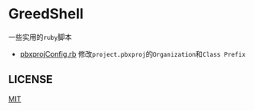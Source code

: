 # GreedShell

一些实用的`ruby`脚本

* [pbxprojConfig.rb](pbxprojConfig.rb) 修改`project.pbxproj`的`Organization`和`Class Prefix`

## LICENSE

[MIT](LICENSE)
